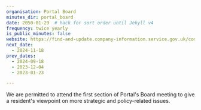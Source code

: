 ```yaml
---
organisation: Portal Board
minutes_dir: portal_board
date: 2050-01-29  # hack for sort order until Jekyll v4
frequency: twice yearly
is_public_minutes: false
website: https://find-and-update.company-information.service.gov.uk/company/10638887/officers
next_date:
  - 2024-11-18
prev_dates:
  - 2024-09-18
  - 2023-12-04
  - 2023-01-23

---
```

We are permitted to attend the first section of Portal's Board meeting to give a resident's
viewpoint on more strategic and policy-related issues.
